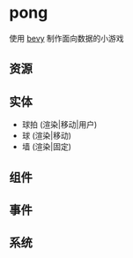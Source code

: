 # pong

使用 [bevy](https://github.com/bevyengine/bevy) 制作面向数据的小游戏


## 资源

## 实体

* 球拍 (渲染|移动|用户) 
* 球   (渲染|移动)
* 墙   (渲染|固定)

## 组件

## 事件

## 系统